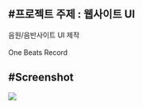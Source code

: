 #프로젝트 주제 : 웹사이트 UI
---------------------------
음원/음반사이트 UI 제작
</br>
</br>
One Beats Record

#Screenshot
-----------
<div>
<img src="https://user-images.githubusercontent.com/63985720/89745146-b9a5a880-daec-11ea-98c9-d3c1f0f080b6.png">
</div>
